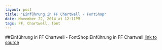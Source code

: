 ```yaml
---
layout: post
title: "Einführung in FF Chartwell - FontShop"
date: November 22, 2014 at 12:11PM
tags: FF, Chartwell, font
---
```

##Einführung in FF Chartwell - FontShop
Einführung in FF Chartwell
[link to source](http://ift.tt/151UYKg) 

